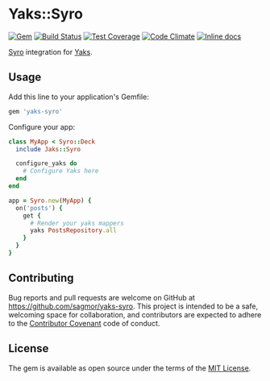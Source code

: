 # Yaks::Syro

[![Gem](https://img.shields.io/gem/v/yaks-syro.svg)](https://rubygems.org/gems/yaks-syro)
[![Build Status](https://travis-ci.org/sagmor/yaks-syro.svg)](https://travis-ci.org/sagmor/yaks-syro)
[![Test Coverage](https://codeclimate.com/github/sagmor/yaks-syro/badges/coverage.svg)](https://codeclimate.com/github/sagmor/yaks-syro/coverage)
[![Code Climate](https://codeclimate.com/github/sagmor/yaks-syro/badges/gpa.svg)](https://codeclimate.com/github/sagmor/yaks-syro)
[![Inline docs](http://inch-ci.org/github/sagmor/yaks-syro.svg?branch=master)](http://inch-ci.org/github/sagmor/yaks-syro)


[Syro](http://soveran.github.io/syro/) integration for [Yaks](https://github.com/plexus/yaks).

## Usage

Add this line to your application's Gemfile:

```ruby
gem 'yaks-syro'
```

Configure your app:

```ruby
class MyApp < Syro::Deck
  include Jaks::Syro

  configure_yaks do
    # Configure Yaks here
  end
end

app = Syro.new(MyApp) {
  on('posts') {
    get {
      # Render your yaks mappers
      yaks PostsRepository.all
    }
  }
}
```

## Contributing

Bug reports and pull requests are welcome on GitHub at https://github.com/sagmor/yaks-syro. This project is intended to be a safe, welcoming space for collaboration, and contributors are expected to adhere to the [Contributor Covenant](http://contributor-covenant.org) code of conduct.


## License

The gem is available as open source under the terms of the [MIT License](http://opensource.org/licenses/MIT).

